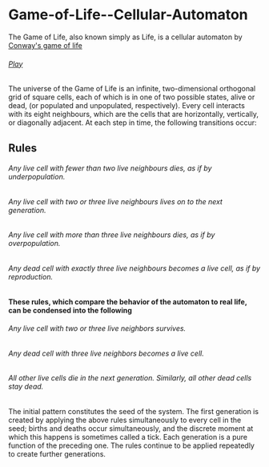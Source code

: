# Game-of-Life--Cellular-Automaton
The Game of Life, also known simply as Life, is a cellular automaton by [Conway's game of life](https://en.wikipedia.org/wiki/Conway%27s_Game_of_Life)
###### [Play](https://zatch3301.github.io/Game-of-Life/)

The universe of the Game of Life is an infinite, two-dimensional orthogonal grid of square cells, each of which is in one of two possible states, alive or dead, (or populated and unpopulated, respectively). Every cell interacts with its eight neighbours, which are the cells that are horizontally, vertically, or diagonally adjacent. At each step in time, the following transitions occur:

## Rules
###### Any live cell with fewer than two live neighbours dies, as if by underpopulation.
###### Any live cell with two or three live neighbours lives on to the next generation.
###### Any live cell with more than three live neighbours dies, as if by overpopulation.
###### Any dead cell with exactly three live neighbours becomes a live cell, as if by reproduction.

#### These rules, which compare the behavior of the automaton to real life, can be condensed into the following

###### Any live cell with two or three live neighbors survives.
###### Any dead cell with three live neighbors becomes a live cell.
###### All other live cells die in the next generation. Similarly, all other dead cells stay dead.

The initial pattern constitutes the seed of the system. The first generation is created by applying the above rules simultaneously to every cell in the seed; births and deaths occur simultaneously, and the discrete moment at which this happens is sometimes called a tick. Each generation is a pure function of the preceding one. The rules continue to be applied repeatedly to create further generations.
